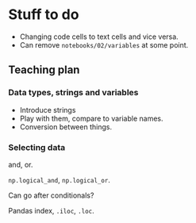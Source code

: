 # Stuff to do

* Changing code cells to text cells and vice versa.
* Can remove `notebooks/02/variables` at some point.

## Teaching plan

### Data types, strings and variables

* Introduce strings
* Play with them, compare to variable names.
* Conversion between things.

### Selecting data

and, or.

`np.logical_and`, `np.logical_or`.

Can go after conditionals?

Pandas index, `.iloc`, `.loc`.

